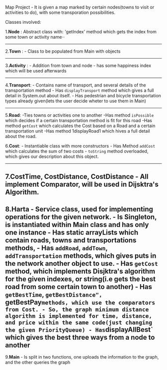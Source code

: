 Map Project -
It is given a map marked by certain nodes(towns to visit or activities to do), with some transporation possibilities.

Classes involved:

1.**Node** : Abstract class with: 
 'getIndex' method which gets the index from some town or activity name⋅⋅
     
---

2.**Town** : 
    - Class to be populated from Main with objects
    
---
3.**Activity** : 
    - Addition from town and node - has some happiness index which will be used afterwards

---
4.**Transport**:
    - Contains name of transport, and several details of the transportation method
    - Has `displayTransport` method which gives a full detail in System.out about itself.
    - Has pedestrian and bicycle transportation types already given(lets the user decide wheter to use them in Main)

---
5.**Road**:
    -Ties towns or activities one to another
    -Has method `isPossible` which decides if a certain transportation method is fit for this road
    -Has method `getCost` which calculates the Cost based on a Road and a certain transportation unit
    -Has method 1displayRoad1 which hives a full detail about the road.
    
6.**Cost**:
    - Instantiable class with more constructors
    - Has Method `addCost` which calculates the sum of two costs
    - `toString` method overloaded, which gives our description about this object.

--- 
7.**CostTime**, **CostDistance**, **CostDistance**
    - All implement Comparator<Cost>, will be used in Dijsktra's Algorithm.
---
8.**Harta** 
    - Service class, used for implementing operations for the given network.
    - Is Singleton, is instantiated within Main class and has only one instance
    - Has static arrayLists which contain roads, towns and transportations methods,
    - Has `addRoad`, `addTown`, `addTransportation` methods, which gives puts in the network another object to use.
    - Has `getCost` method, which implements Disjktra's algorithm for the given indexes, or string(i.e gets the best road from some certain town to another)
    - Has `getBestTime`, `getBestDistance", `getBestPay` methods, which use the comparators from Cost.
    - So, the graph minimum distance algorithm is implemented for time, distance, and price within the same code(just changing the given PriorityQueue)
    - Has `displayAllBest` which gives the best three ways from a node to another
---
9.**Main**
    - Is split in two functions, one uploads the information to the graph, and the other queries the graph
    
